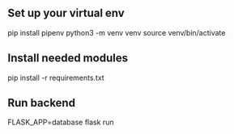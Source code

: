 ## Set up your virtual env
pip install pipenv
python3 -m venv venv
source venv/bin/activate

## Install needed modules
pip install -r requirements.txt

## Run backend
FLASK_APP=database flask run